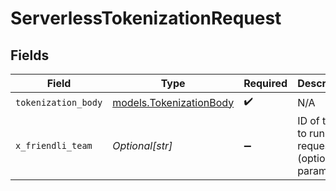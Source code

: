 # ServerlessTokenizationRequest


## Fields

| Field                                                    | Type                                                     | Required                                                 | Description                                              |
| -------------------------------------------------------- | -------------------------------------------------------- | -------------------------------------------------------- | -------------------------------------------------------- |
| `tokenization_body`                                      | [models.TokenizationBody](../models/tokenizationbody.md) | :heavy_check_mark:                                       | N/A                                                      |
| `x_friendli_team`                                        | *Optional[str]*                                          | :heavy_minus_sign:                                       | ID of team to run requests as (optional parameter).      |